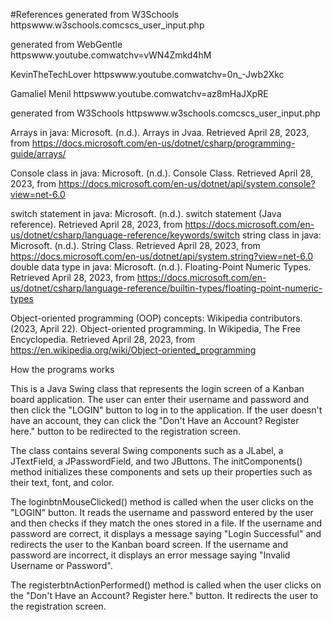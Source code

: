 #References generated from W3Schools httpswww.w3schools.comcscs_user_input.php

generated from WebGentle httpswww.youtube.comwatchv=vWN4Zmkd4hM

KevinTheTechLover httpswww.youtube.comwatchv=0n_-Jwb2Xkc

Gamaliel Menil httpswww.youtube.comwatchv=az8mHaJXpRE

generated from W3Schools httpswww.w3schools.comcscs_user_input.php

Arrays in java: Microsoft. (n.d.). Arrays in Jvaa. Retrieved April 28, 2023, from https://docs.microsoft.com/en-us/dotnet/csharp/programming-guide/arrays/

Console class in java: Microsoft. (n.d.). Console Class. Retrieved April 28, 2023, from https://docs.microsoft.com/en-us/dotnet/api/system.console?view=net-6.0

switch statement in java: Microsoft. (n.d.). switch statement (Java reference). Retrieved April 28, 2023, from https://docs.microsoft.com/en-us/dotnet/csharp/language-reference/keywords/switch string class in java: Microsoft. (n.d.). String Class. Retrieved April 28, 2023, from https://docs.microsoft.com/en-us/dotnet/api/system.string?view=net-6.0 double data type in java: Microsoft. (n.d.). Floating-Point Numeric Types. Retrieved April 28, 2023, from https://docs.microsoft.com/en-us/dotnet/csharp/language-reference/builtin-types/floating-point-numeric-types

Object-oriented programming (OOP) concepts: Wikipedia contributors. (2023, April 22). Object-oriented programming. In Wikipedia, The Free Encyclopedia. Retrieved April 28, 2023, from https://en.wikipedia.org/wiki/Object-oriented_programming

How the programs works

This is a Java Swing class that represents the login screen of a Kanban board application. The user can enter their username and password and then click the "LOGIN" button to log in to the application. If the user doesn't have an account, they can click the "Don't Have an Account? Register here." button to be redirected to the registration screen.

The class contains several Swing components such as a JLabel, a JTextField, a JPasswordField, and two JButtons. The initComponents() method initializes these components and sets up their properties such as their text, font, and color.

The loginbtnMouseClicked() method is called when the user clicks on the "LOGIN" button. It reads the username and password entered by the user and then checks if they match the ones stored in a file. If the username and password are correct, it displays a message saying "Login Successful" and redirects the user to the Kanban board screen. If the username and password are incorrect, it displays an error message saying "Invalid Username or Password".

The registerbtnActionPerformed() method is called when the user clicks on the "Don't Have an Account? Register here." button. It redirects the user to the registration screen.
